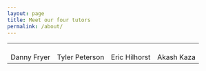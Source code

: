 ```yaml
---
layout: page
title: Meet our four tutors 
permalink: /about/
---
```

<table class= "Table1">

  <tr>
    <td><Br>Danny Fryer</td>
    <td><Br>Tyler Peterson</td>
    <td><Br>Eric Hilhorst</td>
    <td><Br>Akash Kaza</td>
  </tr>
</table>
